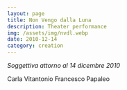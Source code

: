 ```yaml
---
layout: page
title: Non Vengo dalla Luna
description: Theater performance
img: /assets/img/nvdl.webp
date: 2010-12-14
category: creation
---
```


_Soggettiva attorno al 14 dicembre 2010_

Carla Vitantonio
Francesco Papaleo
